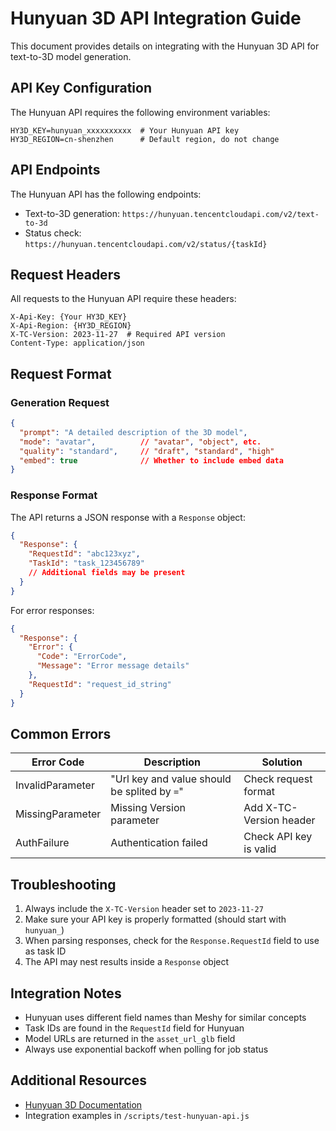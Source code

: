 # Hunyuan 3D API Integration Guide

This document provides details on integrating with the Hunyuan 3D API for text-to-3D model generation.

## API Key Configuration

The Hunyuan API requires the following environment variables:

```
HY3D_KEY=hunyuan_xxxxxxxxxx  # Your Hunyuan API key
HY3D_REGION=cn-shenzhen      # Default region, do not change
```

## API Endpoints

The Hunyuan API has the following endpoints:

- Text-to-3D generation: `https://hunyuan.tencentcloudapi.com/v2/text-to-3d`
- Status check: `https://hunyuan.tencentcloudapi.com/v2/status/{taskId}`

## Request Headers

All requests to the Hunyuan API require these headers:

```
X-Api-Key: {Your HY3D_KEY}
X-Api-Region: {HY3D_REGION}
X-TC-Version: 2023-11-27  # Required API version
Content-Type: application/json
```

## Request Format

### Generation Request

```json
{
  "prompt": "A detailed description of the 3D model",
  "mode": "avatar",          // "avatar", "object", etc.
  "quality": "standard",     // "draft", "standard", "high"
  "embed": true              // Whether to include embed data
}
```

### Response Format

The API returns a JSON response with a `Response` object:

```json
{
  "Response": {
    "RequestId": "abc123xyz",
    "TaskId": "task_123456789"
    // Additional fields may be present
  }
}
```

For error responses:

```json
{
  "Response": {
    "Error": {
      "Code": "ErrorCode",
      "Message": "Error message details"
    },
    "RequestId": "request_id_string"
  }
}
```

## Common Errors

| Error Code | Description | Solution |
|------------|-------------|----------|
| InvalidParameter | "Url key and value should be splited by `=`" | Check request format |
| MissingParameter | Missing Version parameter | Add X-TC-Version header |
| AuthFailure | Authentication failed | Check API key is valid |

## Troubleshooting

1. Always include the `X-TC-Version` header set to `2023-11-27`
2. Make sure your API key is properly formatted (should start with `hunyuan_`)
3. When parsing responses, check for the `Response.RequestId` field to use as task ID
4. The API may nest results inside a `Response` object

## Integration Notes

- Hunyuan uses different field names than Meshy for similar concepts
- Task IDs are found in the `RequestId` field for Hunyuan
- Model URLs are returned in the `asset_url_glb` field
- Always use exponential backoff when polling for job status

## Additional Resources

- [Hunyuan 3D Documentation](https://github.com/Tencent/Hunyuan3D-2)
- Integration examples in `/scripts/test-hunyuan-api.js`